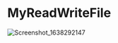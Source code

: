 # MyReadWriteFile
![Screenshot_1638292147](https://user-images.githubusercontent.com/68629990/144094314-ac4ee234-d590-473d-8237-7a5b3b5c94c6.png)
